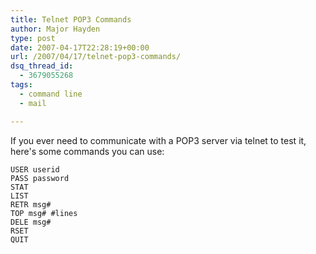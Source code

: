 ```yaml
---
title: Telnet POP3 Commands
author: Major Hayden
type: post
date: 2007-04-17T22:28:19+00:00
url: /2007/04/17/telnet-pop3-commands/
dsq_thread_id:
  - 3679055268
tags:
  - command line
  - mail

---
```

If you ever need to communicate with a POP3 server via telnet to test it, here's some commands you can use:

```
USER userid
PASS password
STAT
LIST
RETR msg#
TOP msg# #lines
DELE msg#
RSET
QUIT
```
